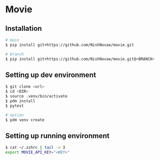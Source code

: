 # Movie

## Installation
```bash
# main
$ pip install git+https://github.com/NishNovae/movie.git

# branch
$ pip install git+https://github.com/NishNovae/movie.git@<BRANCH>
```

## Setting up dev environment
```bash
$ git clone <url>
$ cd <DIR>
$ source .venv/bin/activate
$ pdm install
$ pytest

# option
$ pdm venv create
```

## Setting up running environment
```bash
$ cat ~/.zshrc | tail -n 3
export MOVIE_API_KEY="<KEY>"
